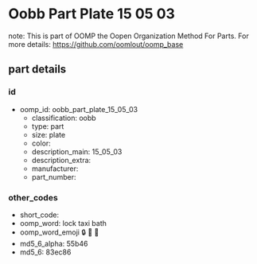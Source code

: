 # Oobb Part Plate 15 05 03  

note: This is part of OOMP the Oopen Organization Method For Parts. For more details: https://github.com/oomlout/oomp_base

##  part details





### id
* oomp_id: oobb_part_plate_15_05_03
  * classification: oobb
  * type: part
  * size: plate
  * color: 
  * description_main: 15_05_03
  * description_extra: 
  * manufacturer: 
  * part_number: 

### other_codes
* short_code: 
* oomp_word: lock taxi bath
* oomp_word_emoji :lock: :taxi: :bath:
* md5_6_alpha: 55b46
* md5_6: 83ec86